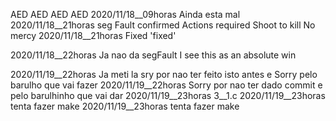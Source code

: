 AED
AED
AED
AED
2020/11/18__09horas	Ainda esta mal
2020/11/18__21horas	seg Fault confirmed
Actions required
Shoot to kill
No mercy
2020/11/18__21horas	Fixed 'fixed'

2020/11/18__22horas	
Ja nao da segFault
 I see this as an absolute win

2020/11/19__22horas	Ja meti la sry por nao ter feito isto antes
 e Sorry pelo barulho que vai fazer
2020/11/19__22horas	Sorry por nao ter dado commit e pelo barulhinho que vai dar
2020/11/19__23horas	3__1.c
2020/11/19__23horas	tenta fazer make
2020/11/19__23horas	tenta fazer make
